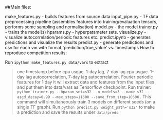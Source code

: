 ##Main files:

make_features.py - builds features from source data
input_pipe.py - TF data preprocessing pipeline (assembles features into training/evaluation tensors, performs some sampling and normalisation)
model.py - the model
trainer.py - trains the model(s)
hparams.py - hyperpatameter sets.
visualize.py - visualize autocorrelation/periodic features etc.
predict.ipynb - generates predictions and visualize the results
predict.py - generate predictions and csv for each vm with format 'prediction/true_value' vs. timestamps
How to reproduce competition results:

Run `ipython make_features.py data/vars` to extract 
> one timestamp before cpu usgae.
1-day lag, 7-day lag cpu usgae.
1-day lag autocorreclation, 7-day lag autocorrelation.
Fourier periodic features for 1 day 
It will extract data and features from the input files and put them into data/vars as Tensorflow checkpoint.
Run trainer: `python trainer.py --hparam_set=s32 --n_models=3 --name s32 --asgd_decay=0.99 --max_steps=11500 --save_from_step=10500.` This command will simultaneously train 3 models on different seeds (on a single TF graph). 
Run `python predict.py weight_path='s32'` to make a prediction and save the results under `data/preds`
